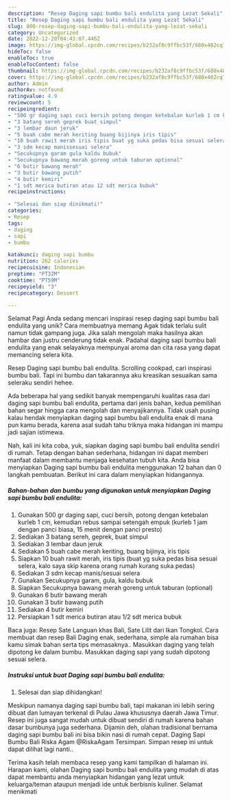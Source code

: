 ```yaml
---
description: "Resep Daging sapi bumbu bali endulita yang Lezat Sekali"
title: "Resep Daging sapi bumbu bali endulita yang Lezat Sekali"
slug: 800-resep-daging-sapi-bumbu-bali-endulita-yang-lezat-sekali
category: Uncategorized
date: 2022-12-20T04:43:07.446Z
image: https://img-global.cpcdn.com/recipes/b232af8c9ffbc53f/680x482cq70/daging-sapi-bumbu-bali-endulita-foto-resep-utama.jpg
hideToc: false
enableToc: true
enableTocContent: false
thumbnail: https://img-global.cpcdn.com/recipes/b232af8c9ffbc53f/680x482cq70/daging-sapi-bumbu-bali-endulita-foto-resep-utama.jpg
cover: https://img-global.cpcdn.com/recipes/b232af8c9ffbc53f/680x482cq70/daging-sapi-bumbu-bali-endulita-foto-resep-utama.jpg
author: Admin
authorAv: notfound
ratingvalue: 4.9
reviewcount: 5
recipeingredient:
- "500 gr daging sapi cuci bersih potong dengan ketebalan kurleb 1 cm kemudian rebus sampai setengah empuk kurleb 1 jam dengan panci biasa 15 menit dengan panci presto"
- "3 batang sereh geprek buat simpul"
- "3 lembar daun jeruk"
- "5 buah cabe merah keriting buang bijinya iris tipis"
- "10 buah rawit merah iris tipis buat yg suka pedas bisa sesuai selera kalo saya skip karena orang rumah kurang suka pedas"
- "3 sdm kecap manissesuai selera"
- "Secukupnya garam gula kaldu bubuk"
- "Secukupnya bawang merah goreng untuk taburan optional"
- "6 butir bawang merah"
- "3 butir bawang putih"
- "4 butir kemiri"
- "1 sdt merica butiran atau 12 sdt merica bubuk"
recipeinstructions:

- "Selesai dan siap dinikmati!"
categories:
- Resep
tags:
- daging
- sapi
- bumbu

katakunci: daging sapi bumbu 
nutrition: 262 calories
recipecuisine: Indonesian
preptime: "PT32M"
cooktime: "PT59M"
recipeyield: "3"
recipecategory: Dessert

---
```



Selamat Pagi Anda sedang mencari inspirasi resep daging sapi bumbu bali endulita yang unik? Cara membuatnya memang Agak tidak terlalu sulit namun tidak gampang juga. Jika salah mengolah maka hasilnya akan hambar dan justru cenderung tidak enak. Padahal daging sapi bumbu bali endulita yang enak selayaknya mempunyai aroma dan cita rasa yang dapat memancing selera kita.


Resep Daging sapi bumbu bali endulita. Scrolling cookpad, cari inspirasi bumbu bali. Tapi ini bumbu dan takarannya aku kreasikan sesuaikan sama seleraku sendiri hehee.

Ada beberapa hal yang sedikit banyak mempengaruhi kualitas rasa dari daging sapi bumbu bali endulita, pertama dari jenis bahan, kedua pemilihan bahan segar hingga cara mengolah dan menyajikannya. Tidak usah pusing kalau hendak menyiapkan daging sapi bumbu bali endulita enak di mana pun kamu berada, karena asal sudah tahu triknya maka hidangan ini mampu jadi sajian istimewa.


Nah, kali ini kita coba, yuk, siapkan daging sapi bumbu bali endulita sendiri di rumah. Tetap dengan bahan sederhana, hidangan ini dapat memberi manfaat dalam membantu menjaga kesehatan tubuh kita. Anda bisa menyiapkan Daging sapi bumbu bali endulita menggunakan 12 bahan dan 0 langkah pembuatan. Berikut ini cara dalam menyiapkan hidangannya.

<!--inarticleads1-->

##### Bahan-bahan dan bumbu yang digunakan untuk menyiapkan Daging sapi bumbu bali endulita:

1. Gunakan 500 gr daging sapi, cuci bersih, potong dengan ketebalan kurleb 1 cm, kemudian rebus sampai setengah empuk (kurleb 1 jam dengan panci biasa, 15 menit dengan panci presto)
1. Sediakan 3 batang sereh, geprek, buat simpul
1. Sediakan 3 lembar daun jeruk
1. Sediakan 5 buah cabe merah keriting, buang bijinya, iris tipis
1. Siapkan 10 buah rawit merah, iris tipis (buat yg suka pedas bisa sesuai selera, kalo saya skip karena orang rumah kurang suka pedas)
1. Sediakan 3 sdm kecap manis/sesuai selera
1. Gunakan Secukupnya garam, gula, kaldu bubuk
1. Siapkan Secukupnya bawang merah goreng untuk taburan (optional)
1. Gunakan 6 butir bawang merah
1. Gunakan 3 butir bawang putih
1. Sediakan 4 butir kemiri
1. Persiapkan 1 sdt merica butiran atau 1/2 sdt merica bubuk


Baca juga: Resep Sate Languan khas Bali, Sate Lilit dari Ikan Tongkol. Cara membuat dan resep Bali Daging enak, sederhana, simple ala rumahan bisa kamu simak bahan serta tips memasaknya.. Masukkan daging yang telah dipotong ke dalam bumbu. Masukkan daging sapi yang sudah dipotong sesuai selera. 

<!--inarticleads2-->

##### Instruksi untuk buat Daging sapi bumbu bali endulita:


1. Selesai dan siap dihidangkan!

Meskipun namanya daging sapi bumbu bali, tapi makanan ini lebih sering dibuat dan lumayan terkenal di Pulau Jawa khususnya daerah Jawa Timur. Resep ini juga sangat mudah untuk dibuat sendiri di rumah karena bahan dasar bumbunya juga sederhana. Dijamin deh, olahan tradisional bernama daging sapi bumbu bali ini bisa bikin nasi di rumah cepat. Daging Sapi Bumbu Bali Riska Agam @RiskaAgam Tersimpan. Simpan resep ini untuk dapat dilihat lagi nanti.. 

Terima kasih telah membaca resep yang kami tampilkan di halaman ini. Harapan kami, olahan Daging sapi bumbu bali endulita yang mudah di atas dapat membantu anda menyiapkan hidangan yang lezat untuk keluarga/teman ataupun menjadi ide untuk berbisnis kuliner. Selamat menikmati
